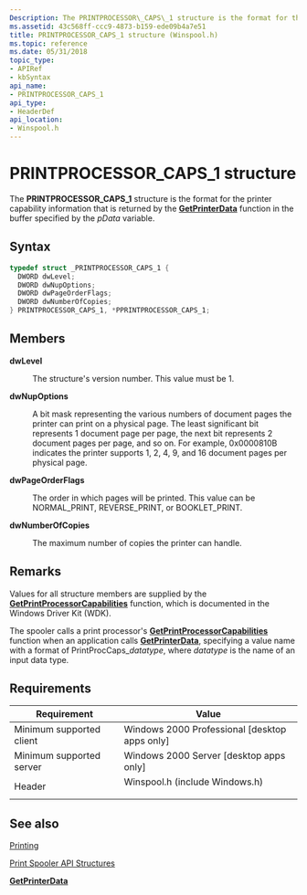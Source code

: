 ```yaml
---
Description: The PRINTPROCESSOR\_CAPS\_1 structure is the format for the printer capability information that is returned by the GetPrinterData function in the buffer specified by the pData variable.
ms.assetid: 43c568ff-ccc9-4873-b159-ede09b4a7e51
title: PRINTPROCESSOR_CAPS_1 structure (Winspool.h)
ms.topic: reference
ms.date: 05/31/2018
topic_type: 
- APIRef
- kbSyntax
api_name: 
- PRINTPROCESSOR_CAPS_1
api_type: 
- HeaderDef
api_location: 
- Winspool.h
---
```


# PRINTPROCESSOR\_CAPS\_1 structure

The **PRINTPROCESSOR\_CAPS\_1** structure is the format for the printer capability information that is returned by the [**GetPrinterData**](getprinterdata.md) function in the buffer specified by the *pData* variable.

## Syntax


```C++
typedef struct _PRINTPROCESSOR_CAPS_1 {
  DWORD dwLevel;
  DWORD dwNupOptions;
  DWORD dwPageOrderFlags;
  DWORD dwNumberOfCopies;
} PRINTPROCESSOR_CAPS_1, *PPRINTPROCESSOR_CAPS_1;
```



## Members

<dl> <dt>

**dwLevel**
</dt> <dd>

The structure's version number. This value must be 1.

</dd> <dt>

**dwNupOptions**
</dt> <dd>

A bit mask representing the various numbers of document pages the printer can print on a physical page. The least significant bit represents 1 document page per page, the next bit represents 2 document pages per page, and so on. For example, 0x0000810B indicates the printer supports 1, 2, 4, 9, and 16 document pages per physical page.

</dd> <dt>

**dwPageOrderFlags**
</dt> <dd>

The order in which pages will be printed. This value can be NORMAL\_PRINT, REVERSE\_PRINT, or BOOKLET\_PRINT.

</dd> <dt>

**dwNumberOfCopies**
</dt> <dd>

The maximum number of copies the printer can handle.

</dd> </dl>

## Remarks

Values for all structure members are supplied by the [**GetPrintProcessorCapabilities**](/windows-hardware/drivers/ddi/content/winsplp/nf-winsplp-getprintprocessorcapabilities) function, which is documented in the Windows Driver Kit (WDK).

The spooler calls a print processor's [**GetPrintProcessorCapabilities**](/windows-hardware/drivers/ddi/content/winsplp/nf-winsplp-getprintprocessorcapabilities) function when an application calls [**GetPrinterData**](getprinterdata.md), specifying a value name with a format of PrintProcCaps\_*datatype*, where *datatype* is the name of an input data type.

## Requirements



| Requirement | Value |
|-------------------------------------|-----------------------------------------------------------------------------------------------------------|
| Minimum supported client<br/> | Windows 2000 Professional \[desktop apps only\]<br/>                                                |
| Minimum supported server<br/> | Windows 2000 Server \[desktop apps only\]<br/>                                                      |
| Header<br/>                   | <dl> <dt>Winspool.h (include Windows.h)</dt> </dl> |



## See also

<dl> <dt>

[Printing](printdocs-printing.md)
</dt> <dt>

[Print Spooler API Structures](printing-and-print-spooler-structures.md)
</dt> <dt>

[**GetPrinterData**](getprinterdata.md)
</dt> </dl>

 

